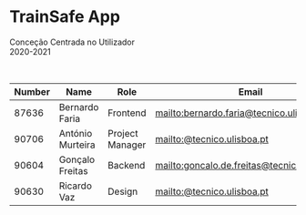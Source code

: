 # TrainSafe App

Conceção Centrada no Utilizador<br>2020-2021

<br>

| Number | Name             | Role            |Email                                           |
|--------|------------------|-----------------|------------------------------------------------|
| 87636  | Bernardo Faria   | Frontend        |<mailto:bernardo.faria@tecnico.ulisboa.pt>      |
| 90706  | António Murteira | Project Manager |<mailto:@tecnico.ulisboa.pt>                    |
| 90604  | Gonçalo Freitas  | Backend         |<mailto:goncalo.de.freitas@tecnico.ulisboa.pt>  |
| 90630  | Ricardo Vaz      | Design          |<mailto:@tecnico.ulisboa.pt>                    |

